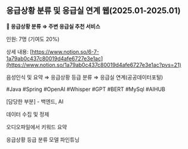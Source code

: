 ## 응급상황 분류 및 응급실 연계 웹(2025.01-2025.01)

**🔹 응급상황 분류 ⇒ 주변 응급실 추천 서비스**

인원: 7명 (기여도 20%)

상세 내용: [https://www.notion.so/6-7-1a79ab0c437c80019d4afe6727e3e1ac](https://www.notion.so/1a79ab0c437c80019d4afe6727e3e1ac?pvs=21)

음성인식 및 요약 ⇒ 응급상황 등급 분류 ⇒ 응급실 연계(공공데이터포털)

#Java #Spring #OpenAI #Whisper #GPT #BERT #MySql #AIHUB

[담당한 부분] - 백엔드, AI

데이터 수집 및 정제

오디오파일에서 키워드 요약

응급상황 등급 분류 모델 파인튜닝
